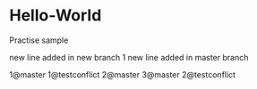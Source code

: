 # Hello-World
Practise sample

new line added in new branch 1
new line added in master branch

1@master
1@testconflict
2@master
3@master
2@testconflict
